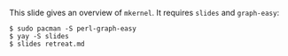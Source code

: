 This slide gives an overview of `mkernel`. It requires `slides` and `graph-easy`:

```shell
$ sudo pacman -S perl-graph-easy
$ yay -S slides
$ slides retreat.md
```
